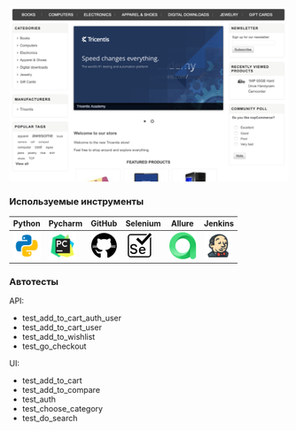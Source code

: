 
<img src="/media/demo.png">

### Используемые инструменты

| Python                                                     | Pycharm                                                     | GitHub                                                     | Selenium                                                     | Allure                                                     | Jenkins                                                     |                                                  
|:-----------------------------------------------------------|-------------------------------------------------------------|------------------------------------------------------------|--------------------------------------------------------------|------------------------------------------------------------|-------------------------------------------------------------|
| <img height="50" src="media/icons/python.png" width="50"/> | <img height="50" src="media/icons/pycharm.png" width="50"/> | <img height="50" src="media/icons/github.png" width="50"/>  | <img height="50" src="media/icons/selenium.png" width="50"/> | <img height="50" src="media/icons/allure.png" width="50"/> | <img height="50" src="media/icons/jenkins.png" width="50"/> | 

### Автотесты

API:
* test_add_to_cart_auth_user
* test_add_to_cart_user
* test_add_to_wishlist
* test_go_checkout

UI:
* test_add_to_cart
* test_add_to_compare
* test_auth
* test_choose_category
* test_do_search